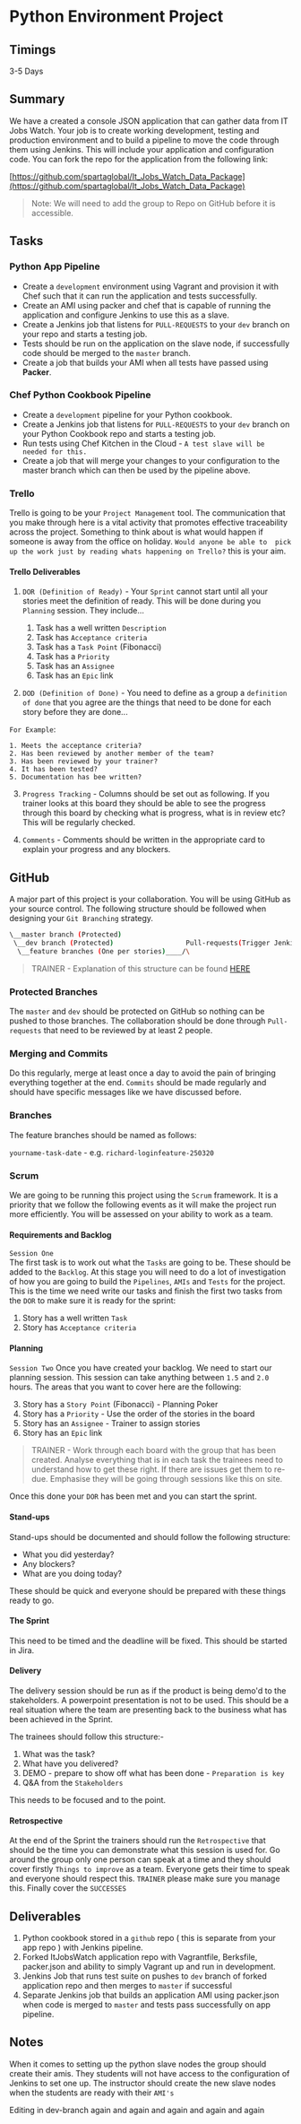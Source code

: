 # Python Environment Project

## Timings

3-5 Days

## Summary

We have a created a console JSON application that can gather data from IT Jobs Watch. Your job is to create working development, testing and production environment and to build a pipeline to move the code through them using Jenkins. This will include your application and configuration code. You can fork the repo for the application from the following link:

[https://github.com/spartaglobal/It_Jobs_Watch_Data_Package](https://github.com/spartaglobal/It_Jobs_Watch_Data_Package)

> Note: We will need to add the group to Repo on GitHub before it is accessible.

## Tasks

### Python App Pipeline
* Create a `development` environment using Vagrant and provision it with Chef such that it can run the application and tests successfully.
* Create an AMI using packer and chef that is capable of running the application and configure Jenkins to use this as a slave.
* Create a Jenkins job that listens for `PULL-REQUESTS` to your `dev` branch on your repo and starts a testing job.
* Tests should be run on the application on the slave node, if successfully code should be merged to the `master` branch.
* Create a job that builds your AMI when all tests have passed using **Packer**.

### Chef Python Cookbook Pipeline
* Create a `development` pipeline for your Python cookbook.
* Create a Jenkins job that listens for `PULL-REQUESTS` to your `dev` branch on your Python Cookbook repo and starts a testing job.
* Run tests using Chef Kitchen in the Cloud - `A test slave will be needed for this.`
* Create a job that will merge your changes to your configuration to the master branch which can then be used by the pipeline above.

### Trello

Trello is going to be your `Project Management` tool. The communication that you make through here is a vital activity that promotes effective traceability across the project. Something to think about is what would happen if someone is away from the office on holiday. `Would anyone be able to  pick up the work just by reading whats happening on Trello?` this is your aim.

#### Trello Deliverables

1. `DOR (Definition of Ready)` - Your `Sprint` cannot start until all your stories meet the definition of ready. This will be done during you `Planning` session. They include...
    1. Task has a well written `Description`
    2. Task has `Acceptance criteria`
    3. Task has a `Task Point` (Fibonacci)
    4. Task has a `Priority`
    5. Task has an `Assignee`
    6. Task has an `Epic` link

2. `DOD (Definition of Done)` - You need to define as a group a `definition of done` that you agree are the things that need to be done for each story before they are done...

  `For Example`:

    1. Meets the acceptance criteria?
    2. Has been reviewed by another member of the team?
    3. Has been reviewed by your trainer?
    4. It has been tested?
    5. Documentation has bee written?

3. `Progress Tracking` - Columns should be set out as following. If you trainer looks at this board they should be able to see the progress through this board by checking what is progress, what is in review etc? This will be regularly checked.

4. `Comments` - Comments should be written in the appropriate card to explain your progress and any blockers.

## GitHub

A major part of this project is your collaboration. You will be using GitHub as your source control. The following structure should be followed when designing your `Git Branching` strategy.


```bash
\__master branch (Protected)
 \__dev branch (Protected)                  Pull-requests(Trigger Jenkins)
  \__feature branches (One per stories)____/\
```

> TRAINER - Explanation of this structure can be found [HERE](https://github.com/spartaglobal/new-curriculum/tree/master/core/0-basics/advanced-git)


### Protected Branches
The `master` and `dev` should be protected on GitHub so nothing can be pushed to those branches. The collaboration should be done through `Pull-requests` that need to be reviewed by at least 2 people.

### Merging and Commits
Do this regularly, merge at least once a day to avoid the pain of bringing everything together at the end. `Commits` should be made regularly and should have specific messages like we have discussed before.

### Branches
The feature branches should be named as follows:

  `yourname-task-date` - e.g. `richard-loginfeature-250320`

### Scrum
We are going to be running this project using the `Scrum` framework. It is a priority that we follow the following events as it will make the project run more efficiently. You will be assessed on your ability to work as a team.

#### Requirements and Backlog
 `Session One`   
 The first task is to work out what the `Tasks` are going to be. These should be added to the `Backlog`. At this stage you will need to do a lot of investigation of how you are going to build the `Pipelines`, `AMIs` and `Tests` for the project. This is the time we need write our tasks and finish the first two tasks from the `DOR` to make sure it is ready for the sprint:

 1. Story has a well written `Task`
 2. Story has `Acceptance criteria`

#### Planning
`Session Two`
Once you have created your backlog. We need to start our planning session. This session can take anything between `1.5` and `2.0` hours. The areas that you want to cover here are the following:

3. Story has a `Story Point` (Fibonacci) - Planning Poker
4. Story has a `Priority` - Use the order of the stories in the board
5. Story has an `Assignee` - Trainer to assign stories
6. Story has an `Epic` link

> TRAINER - Work through each board with the group that has been created. Analyse everything that is in each task the trainees need to understand how to get these right. If there are issues get them to re-due. Emphasise they will be going through sessions like this on site.

Once this done your `DOR` has been met and you can start the sprint.

#### Stand-ups
Stand-ups should be documented and should follow the following structure:

* What you did yesterday?
* Any blockers?
* What are you doing today?

These should be quick and everyone should be prepared with these things ready to go.

#### The Sprint

This need to be timed and the deadline will be fixed. This should be started in Jira.

#### Delivery

The delivery session should be run as if the product is being demo'd to the stakeholders. A powerpoint presentation is not to be used. This should be a real situation where the team are presenting back to the business what has been achieved in the Sprint.

The trainees should follow this structure:-

1. What was the task?
2. What have you delivered?
3. DEMO - prepare to show off what has been done - `Preparation is key`
4. Q&A from the `Stakeholders`

This needs to be focused and to the point.

#### Retrospective
At the end of the Sprint the trainers should run the `Retrospective` that should be the time you can demonstrate what this session is used for. Go around the group only one person can speak at a time and they should cover firstly `Things to improve` as a team. Everyone gets their time to speak and everyone should respect this. `TRAINER` please make sure you manage this. Finally cover the `SUCCESSES`

## Deliverables

1. Python cookbook stored in a `github` repo ( this is separate from your app repo ) with Jenkins pipeline.
3. Forked ItJobsWatch application repo with Vagrantfile, Berksfile, packer.json and ability to simply Vagrant up and run in development.
4. Jenkins Job that runs test suite on pushes to `dev` branch of forked application repo and then merges to `master` if successful
5. Separate Jenkins job that builds an application AMI using packer.json when code is merged to `master` and tests pass successfully on app pipeline.

## Notes

When it comes to setting up the python slave nodes the group should create their amis. They students will not have access to the configuration of Jenkins to set one up. The instructor should create the new slave nodes when the students are ready with their `AMI's`

Editing in dev-branch again and again and again and again and again
